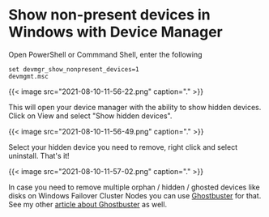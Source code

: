 # Show non-present devices in Windows with Device Manager


Open PowerShell or Commmand Shell, enter the following

```
set devmgr_show_nonpresent_devices=1
devmgmt.msc
```

{{< image src="2021-08-10-11-56-22.png" caption="." >}}

This will open your device manager with the ability to show hidden devices. Click on View and select "Show hidden devices".

{{< image src="2021-08-10-11-56-49.png" caption="." >}}

Select your hidden device you need to remove, right click and select uninstall. That's it!

{{< image src="2021-08-10-11-57-02.png" caption="." >}}

In case you need to remove multiple orphan / hidden / ghosted devices like disks on Windows Failover Cluster Nodes you can use [Ghostbuster](https://graef.io/ghostbuster-remove-all-non-present-hidden-devices-from-windows/) for that. See my other [article about Ghostbuster](https://graef.io/ghostbuster-remove-all-non-present-hidden-devices-from-windows/) as well.



